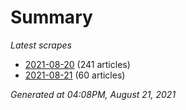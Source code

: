 # Summary
*Latest scrapes*
* [2021-08-20](https://github.com/nuuuwan/news_lk/blob/data/news_lk.2021-08-20.json) (241 articles)
* [2021-08-21](https://github.com/nuuuwan/news_lk/blob/data/news_lk.2021-08-21.json) (60 articles)

*Generated at 04:08PM, August 21, 2021*